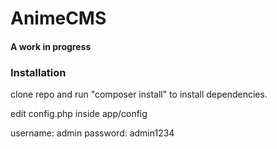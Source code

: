 # AnimeCMS

#### A work in progress

### Installation
clone repo and run "composer install" to install dependencies.

edit config.php inside app/config

username: admin
password: admin1234